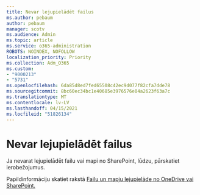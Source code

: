 ```yaml
---
title: Nevar lejupielādēt failus
ms.author: pebaum
author: pebaum
manager: scotv
ms.audience: Admin
ms.topic: article
ms.service: o365-administration
ROBOTS: NOINDEX, NOFOLLOW
localization_priority: Priority
ms.collection: Adm_O365
ms.custom:
- "9000213"
- "5731"
ms.openlocfilehash: 6da85d8ed7fed65508c42ec9d077f82cfa7dde78
ms.sourcegitcommit: 8bc60ec34bc1e40685e3976576e04a2623f63a7c
ms.translationtype: MT
ms.contentlocale: lv-LV
ms.lasthandoff: 04/15/2021
ms.locfileid: "51826134"
---
```

# <a name="unable-to-download-files"></a>Nevar lejupielādēt failus

Ja nevarat lejupielādēt failu vai mapi no SharePoint, lūdzu, pārskatiet ierobežojumus.

Papildinformāciju skatiet rakstā [Failu un mapju lejupielāde no OneDrive vai SharePoint.](https://support.office.com/article/download-files-and-folders-from-onedrive-or-sharepoint-5c7397b7-19c7-4893-84fe-d02e8fa5df05)

